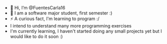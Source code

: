 - 👋 Hi, I’m @FuentesCarla16
- 🌱 I am a software major student, first semester :)
- ⚡ A curious fact, I'm learning to program :/
-  I intend to understand many more programming exercises
-  I'm currently learning, I haven't started doing any small projects yet but I would like to do it soon :)




